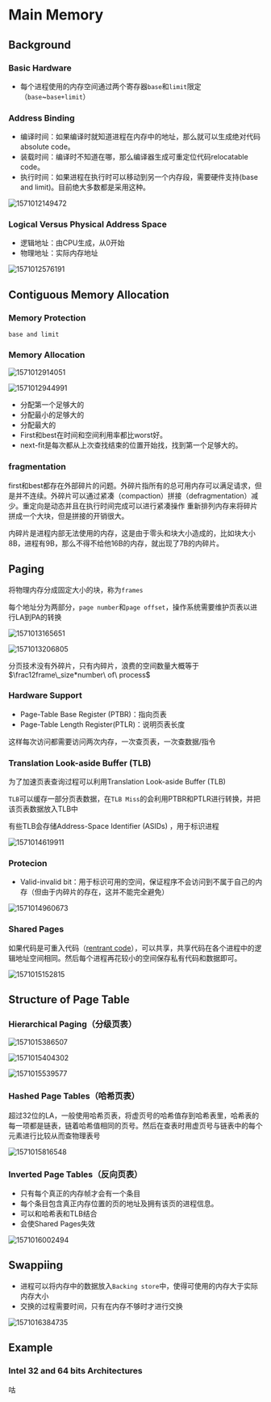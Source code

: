 # Main Memory

## Background

### Basic Hardware

- 每个进程使用的内存空间通过两个寄存器`base`和`limit`限定（`base`~`base+limit`）

### Address Binding

- 编译时间：如果编译时就知道进程在内存中的地址，那么就可以生成绝对代码absolute code。
- 装载时间：编译时不知道在哪，那么编译器生成可重定位代码relocatable code。
- 执行时间：如果进程在执行时可以移动到另一个内存段，需要硬件支持(base and limit)。目前绝大多数都是采用这种。

![1571012149472](ch9.assets/1571012149472.png)

###  Logical Versus Physical Address Space 

- 逻辑地址：由CPU生成，从0开始
- 物理地址：实际内存地址

![1571012576191](ch9.assets/1571012576191.png)

## Contiguous Memory Allocation

### Memory Protection

`base and limit`

### Memory Allocation 

![1571012914051](ch9.assets/1571012914051.png)

![1571012944991](ch9.assets/1571012944991.png)

- 分配第一个足够大的
- 分配最小的足够大的
- 分配最大的
- First和best在时间和空间利用率都比worst好。
- next-fit是每次都从上次查找结束的位置开始找，找到第一个足够大的。

### fragmentation

first和best都存在外部碎片的问题。外碎片指所有的总可用内存可以满足请求，但是并不连续。外碎片可以通过紧凑（compaction）拼接（defragmentation）减少。重定向是动态并且在执行时间完成可以进行紧凑操作 重新排列内存来将碎片拼成一个大块，但是拼接的开销很大。

内碎片是进程内部无法使用的内存，这是由于零头和块大小造成的，比如块大小8B，进程有9B，那么不得不给他16B的内存，就出现了7B的内碎片。

## Paging

将物理内存分成固定大小的块，称为`frames`

每个地址分为两部分，`page number`和`page offset`，操作系统需要维护页表以进行LA到PA的转换

![1571013165651](ch9.assets/1571013165651.png)

![1571013206805](ch9.assets/1571013206805.png)

分页技术没有外碎片，只有内碎片，浪费的空间数量大概等于$\frac12frame\_size*number\ of\ process$

### Hardware Support

- Page-Table Base Register (PTBR)：指向页表
- Page-Table Length Register(PTLR)：说明页表长度

这样每次访问都需要访问两次内存，一次查页表，一次查数据/指令

### Translation Look-aside Buffer (TLB)

为了加速页表查询过程可以利用Translation Look-aside Buffer (TLB)

`TLB`可以缓存一部分页表数据，在`TLB Miss`的会利用PTBR和PTLR进行转换，并把该页表数据放入TLB中

有些TLB会存储Address-Space Identifier (ASIDs) ，用于标识进程

![1571014619911](ch9.assets/1571014619911.png)

### Protecion

- Valid-invalid bit：用于标识可用的空间，保证程序不会访问到不属于自己的内存（但由于内碎片的存在，这并不能完全避免）

![1571014960673](ch9.assets/1571014960673.png)

### Shared Pages

如果代码是可重入代码（[rentrant code]( [https://zh.wikipedia.org/wiki/%E5%8F%AF%E9%87%8D%E5%85%A5](https://zh.wikipedia.org/wiki/可重入) )），可以共享，共享代码在各个进程中的逻辑地址空间相同。然后每个进程再花较小的空间保存私有代码和数据即可。

![1571015152815](ch9.assets/1571015152815.png)

## Structure of Page Table

### Hierarchical Paging（分级页表）

![1571015386507](ch9.assets/1571015386507.png)

![1571015404302](ch9.assets/1571015404302.png)

![1571015539577](ch9.assets/1571015539577.png)

### Hashed Page Tables（哈希页表）

超过32位的LA，一般使用哈希页表，将虚页号的哈希值存到哈希表里，哈希表的每一项都是链表，链着哈希值相同的页号。然后在查表时用虚页号与链表中的每个元素进行比较从而查物理表号

![1571015816548](ch9.assets/1571015816548.png)

### Inverted Page Tables（反向页表）

- 只有每个真正的内存帧才会有一个条目
- 每个条目包含真正内存位置的页的地址及拥有该页的进程信息。
- 可以和哈希表和TLB结合
- 会使Shared Pages失效

![1571016002494](ch9.assets/1571016002494.png)

## Swappiing

- 进程可以将内存中的数据放入`Backing store`中，使得可使用的内存大于实际内存大小
- 交换的过程需要时间，只有在内存不够时才进行交换

![1571016384735](ch9.assets/1571016384735.png)

## Example

### Intel 32 and 64 bits Architectures

咕